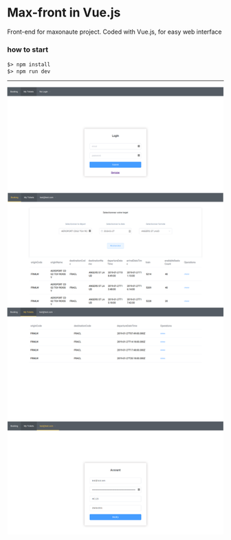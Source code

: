 # Max-front in Vue.js

Front-end for maxonaute project.
Coded with Vue.js, for easy web interface

### how to start

```
$> npm install
$> npm run dev
```

---

![account](img/login.png)
![account](img/booking.png)
![account](img/ticket.png)
![account](img/account.png)

